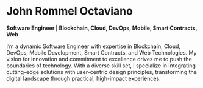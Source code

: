 # John Rommel Octaviano

**Software Engineer | Blockchain, Cloud, DevOps, Mobile, Smart Contracts, Web**

I’m a dynamic Software Engineer with expertise in Blockchain, Cloud, DevOps, Mobile Development, Smart Contracts, and Web Technologies. My vision for innovation and commitment to excellence drives me to push the boundaries of technology. With a diverse skill set, I specialize in integrating cutting-edge solutions with user-centric design principles, transforming the digital landscape through practical, high-impact experiences.
